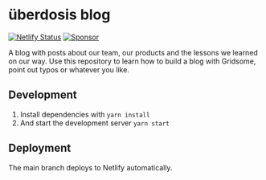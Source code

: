 # überdosis blog

[![Netlify Status](https://api.netlify.com/api/v1/badges/e0b35245-a3c8-4fc1-9f5a-cfed502e4c3d/deploy-status)](https://app.netlify.com/sites/ueberdosis-blog/deploys)
[![Sponsor](https://img.shields.io/static/v1?label=Sponsor&message=%E2%9D%A4&logo=GitHub)](https://github.com/sponsors/ueberdosis)

A blog with posts about our team, our products and the lessons we learned on our way. Use this repository to learn how to build a blog with Gridsome, point out typos or whatever you like.

## Development
1. Install dependencies with `yarn install`
2. And start the development server `yarn start`

## Deployment
The main branch deploys to Netlify automatically.
